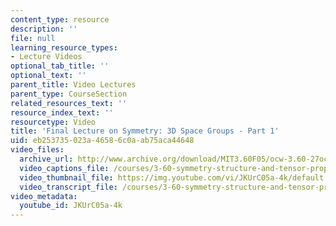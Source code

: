 ```yaml
---
content_type: resource
description: ''
file: null
learning_resource_types:
- Lecture Videos
optional_tab_title: ''
optional_text: ''
parent_title: Video Lectures
parent_type: CourseSection
related_resources_text: ''
resource_index_text: ''
resourcetype: Video
title: 'Final Lecture on Symmetry: 3D Space Groups - Part 1'
uid: eb253735-023a-4658-6c0a-ab75aca44648
video_files:
  archive_url: http://www.archive.org/download/MIT3.60F05/ocw-3.60-27oct2005-pt1-220k.mp4
  video_captions_file: /courses/3-60-symmetry-structure-and-tensor-properties-of-materials-fall-2005/9985a1bb0e355cee90185cf03f35233a_JKUrC05a-4k.vtt
  video_thumbnail_file: https://img.youtube.com/vi/JKUrC05a-4k/default.jpg
  video_transcript_file: /courses/3-60-symmetry-structure-and-tensor-properties-of-materials-fall-2005/a05f07e199cea0c954e755f86816c174_JKUrC05a-4k.pdf
video_metadata:
  youtube_id: JKUrC05a-4k
---
```

